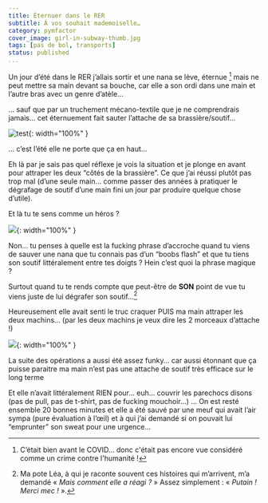 ```yaml
---
title: Éternuer dans le RER
subtitle: À vos souhait mademoiselle…
category: pymfactor
cover_image: girl-in-subway-thumb.jpg
tags: [pas de bol, transports]
status: published
...
```


<!-- ~~test~~ test $E \neq mc^2$ c'est simple

$$\text{determinant} = \frac{-b-\sqrt{\delta}}{2a}$$

hop

![cover image](/assets/img/girl-in-subway-thumb.jpg){: width="100%" } -->

Un jour d’été dans le RER j’allais sortir et une nana se lève, éternue [^covid] mais ne peut mettre sa main devant sa bouche, car elle a son ordi dans une main et l’autre bras avec un genre d’atèle…

[^covid]: C’était bien avant le COVID… donc c'était pas encore vue considéré comme un crime contre l'humanité !

… sauf que par un truchement mécano-textile que je ne comprendrais jamais… cet éternuement fait sauter l’attache de sa brassière/soutif…

![test](https://media.giphy.com/media/xT1XGLtjjDfqIjJCO4/giphy.gif){: width="100%" }

… c’est l’été elle ne porte que ça en haut…

Eh là par je sais pas quel réflexe je vois la situation et je plonge en avant pour attraper les deux “côtés de la brassière”. Ce que j’ai réussi plutôt pas trop mal (d’une seule main… comme passer des années à pratiquer le dégrafage de soutif d’une main fini un jour par produire quelque chose d’utile).

Et là tu te sens comme un héros ?

![](https://media.giphy.com/media/7OVSLBCahCv1rb5rZ5/giphy.gif){: width="100%" }

Non… tu penses à quelle est la fucking phrase d’accroche quand tu viens de sauver une nana que tu connais pas d’un “boobs flash” et que tu tiens son soutif littéralement entre tes doigts ? Hein c’est quoi la phrase magique ?

Surtout quand tu te rends compte que peut-être de **SON** point de vue tu viens juste de lui dégrafer son soutif…[^lea]

[^lea]: Ma pote Léa, à qui je raconte souvent ces histoires qui m’arrivent, m’a demandé « *Mais comment elle a réagi ?* » Assez simplement : « *Putain ! Merci mec !* ». 

Heureusement elle avait senti le truc craquer PUIS ma main attraper les deux machins… (par les deux machins je veux dire les 2 morceaux d’attache !)

![](https://media.giphy.com/media/6q29hxDKvJvPy/giphy.gif){: width="100%" }

La suite des opérations a aussi été assez funky… car aussi étonnant que ça puisse paraitre ma main n’est pas une attache de soutif très efficace sur le long terme

Et elle n’avait littéralement RIEN pour… euh… couvrir les parechocs disons (pas de pull, pas de t-shirt, pas de fucking mouchoir…) … On est resté ensemble 20 bonnes minutes et elle a été sauvé par une meuf qui avait l’air sympa (pure évaluation à l’œil) et à qui j’ai demandé si on pouvait lui “emprunter” son sweat pour une urgence…
